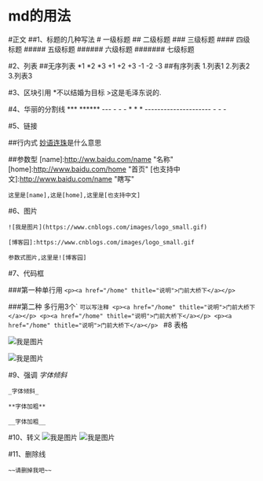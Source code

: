 # md的用法
#正文
##1、标题的几种写法
	# 		一级标题
	## 		二级标题
	### 	三级标题
	#### 	四级标题
	##### 	五级标题
	###### 	六级标题
	####### 七级标题

#2、列表
##无序列表
	*1
	*2
	*3
	+1
	+2
	+3
	-1
	-2
	-3
##有序列表
	1.列表1
	2.列表2
	3.列表3

#3、区块引用
	*不以结婚为目标
	>这是毛泽东说的.

#4、华丽的分割线
	***
	******
	---
	- - -
	* * *
	---------------------
	- - -

#5、链接

##行内式
	[妙语连珠](http://www.baidu.com)是什么意思

##参数型
	[name]:http://ww.baidu.com/name "名称"
	[home]:http://www.baidu.com/home "首页"
	[也支持中文]:http://www.baidu.com/name "瞎写"
	
	这里是[name],这是[home],这里是[也支持中文]


#6、图片
	
	![我是图片](https://www.cnblogs.com/images/logo_small.gif)
	
	[博客园]:https://www.cnblogs.com/images/logo_small.gif
	
	参数式图片,这里是![博客园]
	
#7、代码框

###第一种单行用
	`<p><a href="/home" thitle="说明">门前大桥下</a></p>`

###第二种 多行用3个`
	```可以写注释
	<p><a href="/home" thitle="说明">门前大桥下</a></p>
	<p><a href="/home" thitle="说明">门前大桥下</a></p>
	<p><a href="/home" thitle="说明">门前大桥下</a></p>
	```
#8 表格

![我是图片](https://images2015.cnblogs.com/blog/600165/201701/600165-20170121192302156-105192980.png)

![我是图片](https://images2015.cnblogs.com/blog/600165/201701/600165-20170121192312453-411896732.png)

#9、强调
	*字体倾斜*
	
	_字体倾斜_
	
	**字体加粗**
	
	__字体加粗__

#10、转义
![我是图片](https://images2015.cnblogs.com/blog/600165/201701/600165-20170121193837156-99120890.png)
![我是图片](https://images2015.cnblogs.com/blog/600165/201701/600165-20170121193847093-1553208687.png)

#11、删除线

	~~请删掉我吧~~